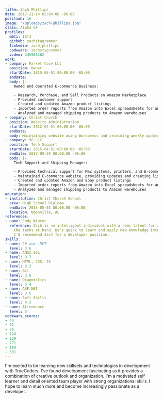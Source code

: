 ```yaml
---
title: Zach Phillips
date: 2017-11-14 02:04:00 -06:00
position: 16
image: "/uploads/zach-phillips.jpg"
class: Alpha C#
profiles:
  mbti: ISTJ
  github: zachstagrammer
  linkedin: zachjphillips
  codewars: zachstagrammer
  video: 245988282
work:
- company: Market Cove LLC
  position: Owner
  startDate: 2015-05-01 00:00:00 -05:00
  endDate: 
  body: |-
    Owned and Operated E-commerce Business:

    - Research, Purchase, and Sell Products on Amazon Marketplace
    - Provided customer support
    - Created and updated Amazon product listings
    - Imported order reports from Amazon into Excel spreadsheets for analysis
    - Analyzed and managed shipping products to Amazon warehouses
- company: Christ Church
  position: Website Administration
  startDate: 2012-04-01 00:00:00 -05:00
  endDate: 
  body: Maintaining website using Wordpress and providing weekly updates.
- company: 9G LLC
  position: Tech Support
  startDate: 2015-04-01 00:00:00 -05:00
  endDate: 2017-09-29 00:00:00 -05:00
  body: |-
    Tech Support and Shipping Manager:

    - Provided technical support for Mac systems, printers, and E-commerce website
    - Maintained E-commerce website, providing updates and creating listings for new products
    - Created and updated Amazon and Ebay product listings
    - Imported order reports from Amazon into Excel spreadsheets for analysis
    - Analyzed and managed shipping products to Amazon warehouses
education:
- institution: Christ Church School
  area: High School Diploma
  endDate: 2013-05-01 00:00:00 -05:00
  location: Odenville, AL
references:
- name: Cody Winton
  reference: Zach is an intelligent individual with a real talent for accomplishing
    the tasks at hand. He's quick to learn and apply new knowledge into his work flow.
    I'd recommend Zach for a developer position.
skills:
- name: C# and .NET
  level: 3.6
- name: ANSI SQL
  level: 3.7
- name: HTML, CSS, JS
  level: 3.2
- name: Git
  level: 3.9
- name: Diagnostics
  level: 3.4
- name: ASP.NET
  level: 3.6
- name: Soft Skills
  level: 4.3
- name: Attendance
  level: 5
codewars_scores:
- 44
- 62
- 76
- 124
- 129
- 171
- 184
- 331
---
```


I'm excited to be learning new skillsets and technologies in development with TrueCoders. I've found development fascinating as it provides a combination of creative outlook and organization. I'm a motivated self learner and detail oriented team player with strong organizational skills. I hope to learn much more and become increasingly passionate as a developer.